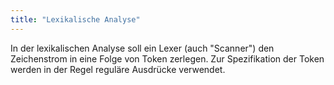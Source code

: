 ```yaml
---
title: "Lexikalische Analyse"
---
```


In der lexikalischen Analyse soll ein Lexer (auch "Scanner") den Zeichenstrom in eine
Folge von Token zerlegen. Zur Spezifikation der Token werden in der Regel reguläre
Ausdrücke verwendet.
